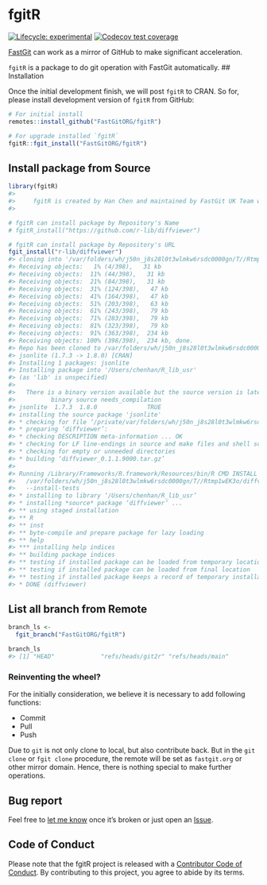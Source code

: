 
<!-- README.md is generated from README.Rmd. Please edit that file -->

# fgitR

<!-- badges: start -->

[![Lifecycle:
experimental](https://img.shields.io/badge/lifecycle-experimental-orange.svg)](https://lifecycle.r-lib.org/articles/stages.html#experimental)
[![Codecov test
coverage](https://codecov.io/gh/FastGitORG/fgitR/branch/main/graph/badge.svg)](https://app.codecov.io/gh/FastGitORG/fgitR?branch=main)
<!-- badges: end -->

[FastGit](https://doc.fastgit.org/) can work as a mirror of GitHub to
make significant acceleration.

`fgitR` is a package to do git operation with FastGit automatically. \##
Installation

Once the initial development finish, we will post `fgitR` to CRAN. So
for, please install development version of `fgitR` from GitHub:
<!-- You can install the released version of fgitR from [CRAN](https://CRAN.R-project.org) with: -->

``` r
# For initial install
remotes::install_github("FastGitORG/fgitR")

# For upgrade installed `fgitR`
fgitR::fgit_install("FastGitORG/fgitR")
```

## Install package from Source

``` r
library(fgitR)
#> 
#>     fgitR is created by Han Chen and maintained by FastGit UK Team who creates fastgit.org.
#> 

# fgitR can install package by Repository's Name
# fgitR_install("https://github.com/r-lib/diffviewer")

# fgitR can install package by Repository's URL
fgit_install("r-lib/diffviewer")
#> cloning into '/var/folders/wh/j50n_j8s28l0t3wlmkw6rsdc0000gn/T//Rtmp1wEK3o/r-lib/diffviewer'...
#> Receiving objects:   1% (4/398),   31 kb
#> Receiving objects:  11% (44/398),   31 kb
#> Receiving objects:  21% (84/398),   31 kb
#> Receiving objects:  31% (124/398),   47 kb
#> Receiving objects:  41% (164/398),   47 kb
#> Receiving objects:  51% (203/398),   63 kb
#> Receiving objects:  61% (243/398),   79 kb
#> Receiving objects:  71% (283/398),   79 kb
#> Receiving objects:  81% (323/398),   79 kb
#> Receiving objects:  91% (363/398),  234 kb
#> Receiving objects: 100% (398/398),  234 kb, done.
#> Repo has been cloned to /var/folders/wh/j50n_j8s28l0t3wlmkw6rsdc0000gn/T//Rtmp1wEK3o/r-lib/diffviewer
#> jsonlite (1.7.3 -> 1.8.0) [CRAN]
#> Installing 1 packages: jsonlite
#> Installing package into '/Users/chenhan/R_lib_usr'
#> (as 'lib' is unspecified)
#> 
#>   There is a binary version available but the source version is later:
#>          binary source needs_compilation
#> jsonlite  1.7.3  1.8.0              TRUE
#> installing the source package 'jsonlite'
#> * checking for file ‘/private/var/folders/wh/j50n_j8s28l0t3wlmkw6rsdc0000gn/T/Rtmp1wEK3o/r-lib/diffviewer/DESCRIPTION’ ... OK
#> * preparing ‘diffviewer’:
#> * checking DESCRIPTION meta-information ... OK
#> * checking for LF line-endings in source and make files and shell scripts
#> * checking for empty or unneeded directories
#> * building ‘diffviewer_0.1.1.9000.tar.gz’
#> 
#> Running /Library/Frameworks/R.framework/Resources/bin/R CMD INSTALL \
#>   /var/folders/wh/j50n_j8s28l0t3wlmkw6rsdc0000gn/T//Rtmp1wEK3o/diffviewer_0.1.1.9000.tar.gz \
#>   --install-tests 
#> * installing to library ‘/Users/chenhan/R_lib_usr’
#> * installing *source* package ‘diffviewer’ ...
#> ** using staged installation
#> ** R
#> ** inst
#> ** byte-compile and prepare package for lazy loading
#> ** help
#> *** installing help indices
#> ** building package indices
#> ** testing if installed package can be loaded from temporary location
#> ** testing if installed package can be loaded from final location
#> ** testing if installed package keeps a record of temporary installation path
#> * DONE (diffviewer)
```

## List all branch from Remote

``` r
branch_ls <-
  fgit_branch("FastGitORG/fgitR")

branch_ls
#> [1] "HEAD"             "refs/heads/git2r" "refs/heads/main"
```

### Reinventing the wheel?

For the initially consideration, we believe it is necessary to add
following functions:

-   Commit
-   Pull
-   Push

Due to `git` is not only clone to local, but also contribute back. But
in the `git clone` or `fgit clone` procedure, the remote will be set as
`fastgit.org` or other mirror domain. Hence, there is nothing special to
make further operations.

## Bug report

Feel free to [let me know](mailto://chenhan28@gmail.com) once it’s
broken or just open an
<a class="github-button" href="https://github.com/FastGitORG/fgitR/issues" data-color-scheme="no-preference: light; light: light; dark: dark;" data-size="large" aria-label="Issue FastGitORG/fgitR on GitHub">Issue</a>.

## Code of Conduct

Please note that the fgitR project is released with a [Contributor Code
of
Conduct](https://contributor-covenant.org/version/2/0/CODE_OF_CONDUCT.html).
By contributing to this project, you agree to abide by its terms.
